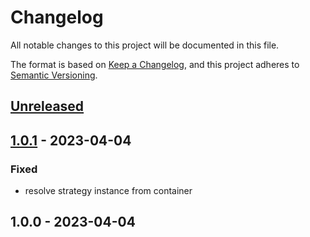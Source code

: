# Changelog

All notable changes to this project will be documented in this file.

The format is based on [Keep a Changelog](https://keepachangelog.com/en/1.0.0/),
and this project adheres to [Semantic Versioning](https://semver.org/spec/v2.0.0.html).

## [Unreleased]


## [1.0.1] - 2023-04-04
### Fixed
- resolve strategy instance from container


## 1.0.0 - 2023-04-04

[Unreleased]: https://github.com/PreemStudio/package_slug/compare/1.0.1...HEAD
[1.0.1]: https://github.com/PreemStudio/package_slug/compare/1.0.0...1.0.1
